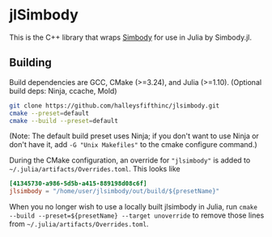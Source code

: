 # jlSimbody

This is the C++ library that wraps [Simbody](https://github.com/simbody/simbody) for use in Julia by Simbody.jl.

## Building

Build dependencies are GCC, CMake (>=3.24), and Julia (>=1.10). (Optional build deps: Ninja, ccache, Mold)

```bash
git clone https://github.com/halleysfifthinc/jlsimbody.git
cmake --preset=default
cmake --build --preset=default
```

(Note: The default build preset uses Ninja; if you don't want to use Ninja or don't have it, add `-G "Unix Makefiles"` to the cmake configure command.)

During the CMake configuration, an override for `"jlsimbody"` is added to `~/.julia/artifacts/Overrides.toml`. This looks like
```toml
[41345730-a986-5d5b-a415-889198d08c6f]
jlsimbody = "/home/user/jlsimbody/out/build/${presetName}"
```

When you no longer wish to use a locally built jlsimbody in Julia, run `cmake --build --preset=${presetName} --target unoverride` to remove those lines from `~/.julia/artifacts/Overrides.toml`.

